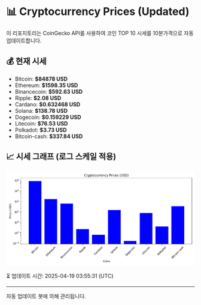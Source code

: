
# 📊 Cryptocurrency Prices (Updated)

이 리포지토리는 CoinGecko API를 사용하여 코인 TOP 10 시세를 10분가격으로 자동 업데이트합니다.

## 💰 현재 시세
- Bitcoin: **$84878 USD**
- Ethereum: **$1598.35 USD**
- Binancecoin: **$592.63 USD**
- Ripple: **$2.08 USD**
- Cardano: **$0.632468 USD**
- Solana: **$138.78 USD**
- Dogecoin: **$0.159229 USD**
- Litecoin: **$76.53 USD**
- Polkadot: **$3.73 USD**
- Bitcoin-cash: **$337.84 USD**

## 📈 시세 그래프 (로그 스케일 적용)
![Crypto Prices](crypto_prices.png)

⏳ 업데이트 시간: 2025-04-19 03:55:31 (UTC)

---
자동 업데이트 봇에 의해 관리됩니다.
